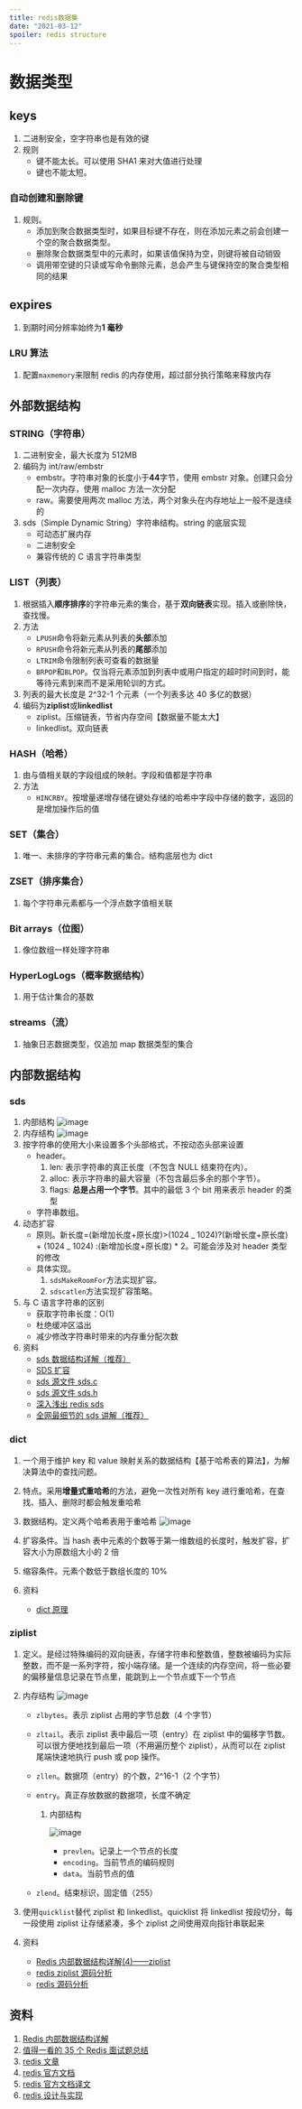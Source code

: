 ```yaml
---
title: redis数据集
date: "2021-03-12"
spoiler: redis structure
---
```


# 数据类型

## keys

1. 二进制安全，空字符串也是有效的键
2. 规则
   - 键不能太长。可以使用 SHA1 来对大值进行处理
   - 键也不能太短。

### 自动创建和删除键

1. 规则。
   - 添加到聚合数据类型时，如果目标键不存在，则在添加元素之前会创建一个空的聚合数据类型。
   - 删除聚合数据类型中的元素时，如果该值保持为空，则键将被自动销毁
   - 调用带空键的只读或写命令删除元素，总会产生与键保持空的聚合类型相同的结果

## expires

1. 到期时间分辨率始终为**1 毫秒**

### LRU 算法

1. 配置`maxmemory`来限制 redis 的内存使用，超过部分执行策略来释放内存

## 外部数据结构

### STRING（字符串）

1. 二进制安全，最大长度为 512MB
2. 编码为 int/raw/embstr
   - embstr。字符串对象的长度小于**44**字节，使用 embstr 对象。创建只会分配一次内存，使用 malloc 方法一次分配
   - raw。需要使用两次 malloc 方法，两个对象头在内存地址上一般不是连续的
3. sds（Simple Dynamic String）字符串结构。string 的底层实现
   - 可动态扩展内存
   - 二进制安全
   - 兼容传统的 C 语言字符串类型

### LIST（列表）

1. 根据插入**顺序排序**的字符串元素的集合，基于**双向链表**实现。插入或删除快，查找慢。
2. 方法
   - `LPUSH`命令将新元素从列表的**头部**添加
   - `RPUSH`命令将新元素从列表的**尾部**添加
   - `LTRIM`命令限制列表可查看的数据量
   - `BRPOP`和`BLPOP`。仅当将元素添加到列表中或用户指定的超时时间到时，能等待元素到来而不是采用轮训的方式。
3. 列表的最大长度是 2^32-1 个元素（一个列表多达 40 多亿的数据）
4. 编码为**ziplist**或**linkedlist**
   - ziplist。压缩链表，节省内存空间【数据量不能太大】
   - linkedlist。双向链表

### HASH（哈希）

1. 由与值相关联的字段组成的映射。字段和值都是字符串
2. 方法
   - `HINCRBY`。按增量递增存储在键处存储的哈希中字段中存储的数字，返回的是增加操作后的值

### SET（集合）

1. 唯一、未排序的字符串元素的集合。结构底层也为 dict

### ZSET（排序集合）

1. 每个字符串元素都与一个浮点数字值相关联

### Bit arrays（位图）

1. 像位数组一样处理字符串

### HyperLogLogs（概率数据结构）

1. 用于估计集合的基数

### streams（流）

1. 抽象日志数据类型，仅追加 map 数据类型的集合

## 内部数据结构

### sds

1. 内部结构
   ![image](./sds-struct.png)
2. 内存结构
   ![image](./sds-mem-structure.png)
3. 按字符串的使用大小来设置多个头部格式，不按动态头部来设置
   - header。
     1. len: 表示字符串的真正长度（不包含 NULL 结束符在内）。
     2. alloc: 表示字符串的最大容量（不包含最后多余的那个字节）。
     3. flags: **总是占用一个字节**。其中的最低 3 个 bit 用来表示 header 的类型
   - 字符串数组。
4. 动态扩容
   - 原则。新长度=(新增加长度+原长度)>(1024 _ 1024)?(新增长度+原长度) + (1024 _ 1024) :(新增加长度+原长度) \* 2。可能会涉及对 header 类型的修改
   - 具体实现。
     1. `sdsMakeRoomFor`方法实现扩容。
     2. `sdscatlen`方法实现扩容策略。
5. 与 C 语言字符串的区别
   - 获取字符串长度：O(1)
   - 杜绝缓冲区溢出
   - 减少修改字符串时带来的内存重分配次数
6. 资料
   - [sds 数据结构详解（推荐）](http://zhangtielei.com/posts/blog-redis-sds.html)
   - [SDS 扩容](https://blog.csdn.net/weixin_40318210/article/details/85316315)
   - [sds 源文件 sds.c](https://github.com/redis/redis/blob/unstable/src/sds.c)
   - [sds 源文件 sds.h](https://github.com/redis/redis/blob/unstable/src/sds.h)
   - [深入浅出 redis sds](https://blog.csdn.net/qq193423571/article/details/81637075)
   - [全网最细节的 sds 讲解（推荐）](https://zhuanlan.zhihu.com/p/269496479)

### dict

1. 一个用于维护 key 和 value 映射关系的数据结构【基于哈希表的算法】，为解决算法中的查找问题。
2. 特点。采用**增量式重哈希**的方法，避免一次性对所有 key 进行重哈希，在查找、插入、删除时都会触发重哈希
3. 数据结构。定义两个哈希表用于重哈希
   ![image](./dict-structure.png)
4. 扩容条件。当 hash 表中元素的个数等于第一维数组的长度时，触发扩容，扩容大小为原数组大小的 2 倍
5. 缩容条件。元素个数低于数组长度的 10%

6. 资料
   - [dict 原理](http://zhangtielei.com/posts/blog-redis-dict.html)

### ziplist

1. 定义。是经过特殊编码的双向链表，存储字符串和整数值，整数被编码为实际整数，而不是一系列字符，按小端存储。是一个连续的内存空间，将一些必要的偏移量信息记录在节点里，能跳到上一个节点或下一个节点
2. 内存结构
   ![image](./ziplist-structure.png)

   - `zlbytes`。表示 ziplist 占用的字节总数（4 个字节）
   - `zltail`。表示 ziplist 表中最后一项（entry）在 ziplist 中的偏移字节数。可以很方便地找到最后一项（不用遍历整个 ziplist），从而可以在 ziplist 尾端快速地执行 push 或 pop 操作。
   - `zllen`。数据项（entry）的个数，2^16-1（2 个字节）
   - `entry`。真正存放数据的数据项，长度不确定

     1. 内部结构

        ![image](./entry-structure.png)

        - `prevlen`。记录上一个节点的长度
        - `encoding`。当前节点的编码规则
        - `data`。当前节点的值

   - `zlend`。结束标识，固定值（255）

3. 使用`quicklist`替代 ziplist 和 linkedlist。quicklist 将 linkedlist 按段切分，每一段使用 ziplist 让存储紧凑，多个 ziplist 之间使用双向指针串联起来

4. 资料
   - [Redis 内部数据结构详解(4)——ziplist](http://zhangtielei.com/posts/blog-redis-ziplist.html)
   - [redis ziplist 源码分析](https://segmentfault.com/a/1190000017328042)
   - [redis 源码分析](https://segmentfault.com/a/1190000016901154)

## 资料

1. [Redis 内部数据结构详解](http://zhangtielei.com/posts/blog-redis-dict.html)
2. [值得一看的 35 个 Redis 面试题总结](https://segmentfault.com/a/1190000022381177)
3. [redis 文章](https://www.cnblogs.com/shoshana-kong/tag/redis/)
4. [redis 官方文档](https://redis.io/topics/data-types-intro)
5. [redis 官方文档译文](http://ifeve.com/redis-data-types/)
6. [redis 设计与实现](http://redisbook.com/index.html)
